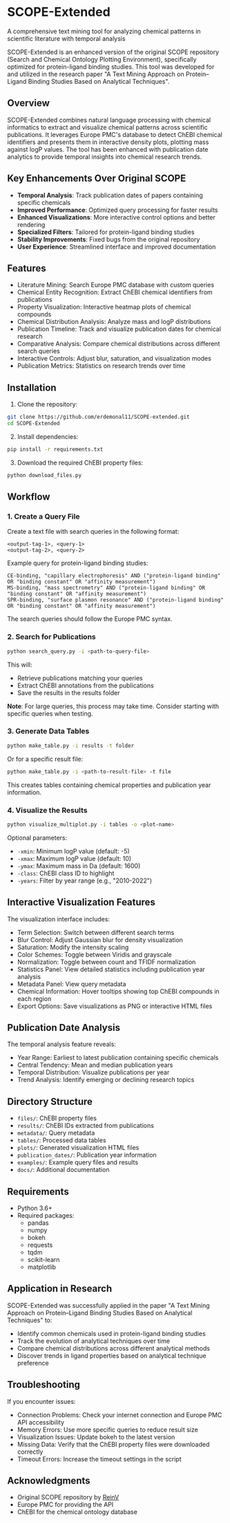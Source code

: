 # SCOPE-Extended

A comprehensive text mining tool for analyzing chemical patterns in scientific literature with temporal analysis

SCOPE-Extended is an enhanced version of the original SCOPE repository (Search and Chemical Ontology Plotting Environment), specifically optimized for protein-ligand binding studies. This tool was developed for and utilized in the research paper "A Text Mining Approach on Protein–Ligand Binding Studies Based on Analytical Techniques".

## Overview

SCOPE-Extended combines natural language processing with chemical informatics to extract and visualize chemical patterns across scientific publications. It leverages Europe PMC's database to detect ChEBI chemical identifiers and presents them in interactive density plots, plotting mass against logP values. The tool has been enhanced with publication date analytics to provide temporal insights into chemical research trends.

## Key Enhancements Over Original SCOPE

- **Temporal Analysis**: Track publication dates of papers containing specific chemicals
- **Improved Performance**: Optimized query processing for faster results
- **Enhanced Visualizations**: More interactive control options and better rendering
- **Specialized Filters**: Tailored for protein-ligand binding studies
- **Stability Improvements**: Fixed bugs from the original repository
- **User Experience**: Streamlined interface and improved documentation

## Features

- Literature Mining: Search Europe PMC database with custom queries
- Chemical Entity Recognition: Extract ChEBI chemical identifiers from publications
- Property Visualization: Interactive heatmap plots of chemical compounds
- Chemical Distribution Analysis: Analyze mass and logP distributions
- Publication Timeline: Track and visualize publication dates for chemical research
- Comparative Analysis: Compare chemical distributions across different search queries
- Interactive Controls: Adjust blur, saturation, and visualization modes
- Publication Metrics: Statistics on research trends over time

## Installation

1. Clone the repository:
```bash
git clone https://github.com/erdemonal11/SCOPE-extended.git
cd SCOPE-Extended
```

2. Install dependencies:
```bash
pip install -r requirements.txt
```

3. Download the required ChEBI property files:
```bash
python download_files.py
```

## Workflow

### 1. Create a Query File
Create a text file with search queries in the following format:
```
<output-tag-1>, <query-1>
<output-tag-2>, <query-2>
```

Example query for protein-ligand binding studies:
```
CE-binding, "capillary electrophoresis" AND ("protein-ligand binding" OR "binding constant" OR "affinity measurement")
MS-binding, "mass spectrometry" AND ("protein-ligand binding" OR "binding constant" OR "affinity measurement")
SPR-binding, "surface plasmon resonance" AND ("protein-ligand binding" OR "binding constant" OR "affinity measurement")
```

The search queries should follow the Europe PMC syntax.

### 2. Search for Publications
```bash
python search_query.py -i <path-to-query-file>
```

This will:
- Retrieve publications matching your queries
- Extract ChEBI annotations from the publications
- Save the results in the results folder

**Note**: For large queries, this process may take time. Consider starting with specific queries when testing.

### 3. Generate Data Tables
```bash
python make_table.py -i results -t folder
```

Or for a specific result file:
```bash
python make_table.py -i <path-to-result-file> -t file
```

This creates tables containing chemical properties and publication year information.

### 4. Visualize the Results
```bash
python visualize_multiplot.py -i tables -o <plot-name>
```

Optional parameters:
- `-xmin`: Minimum logP value (default: -5)
- `-xmax`: Maximum logP value (default: 10)
- `-ymax`: Maximum mass in Da (default: 1600)
- `-class`: ChEBI class ID to highlight
- `-years`: Filter by year range (e.g., "2010-2022")

## Interactive Visualization Features

The visualization interface includes:

- Term Selection: Switch between different search terms
- Blur Control: Adjust Gaussian blur for density visualization
- Saturation: Modify the intensity scaling
- Color Schemes: Toggle between Viridis and grayscale
- Normalization: Toggle between count and TFIDF normalization
- Statistics Panel: View detailed statistics including publication year analysis
- Metadata Panel: View query metadata
- Chemical Information: Hover tooltips showing top ChEBI compounds in each region
- Export Options: Save visualizations as PNG or interactive HTML files

## Publication Date Analysis

The temporal analysis feature reveals:

- Year Range: Earliest to latest publication containing specific chemicals
- Central Tendency: Mean and median publication years
- Temporal Distribution: Visualize publications per year
- Trend Analysis: Identify emerging or declining research topics

## Directory Structure

- `files/`: ChEBI property files
- `results/`: ChEBI IDs extracted from publications
- `metadata/`: Query metadata
- `tables/`: Processed data tables
- `plots/`: Generated visualization HTML files
- `publication_dates/`: Publication year information
- `examples/`: Example query files and results
- `docs/`: Additional documentation

## Requirements

- Python 3.6+
- Required packages:
  - pandas
  - numpy
  - bokeh
  - requests
  - tqdm
  - scikit-learn
  - matplotlib

## Application in Research

SCOPE-Extended was successfully applied in the paper "A Text Mining Approach on Protein–Ligand Binding Studies Based on Analytical Techniques" to:

- Identify common chemicals used in protein-ligand binding studies
- Track the evolution of analytical techniques over time
- Compare chemical distributions across different analytical methods
- Discover trends in ligand properties based on analytical technique preference

## Troubleshooting

If you encounter issues:

- Connection Problems: Check your internet connection and Europe PMC API accessibility
- Memory Errors: Use more specific queries to reduce result size
- Visualization Issues: Update bokeh to the latest version
- Missing Data: Verify that the ChEBI property files were downloaded correctly
- Timeout Errors: Increase the timeout settings in the script

## Acknowledgments

- Original SCOPE repository by [ReinV](https://github.com/ReinV/SCOPE)
- Europe PMC for providing the API
- ChEBI for the chemical ontology database 